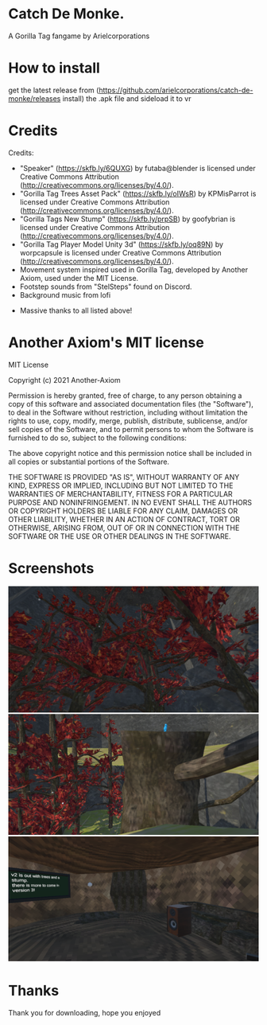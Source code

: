 # Catch De Monke.
A Gorilla Tag fangame by Arielcorporations
# How to install
get the latest release from (https://github.com/arielcorporations/catch-de-monke/releases install) the .apk file and sideload it to vr
# Credits
Credits:
- "Speaker" (https://skfb.ly/6QUXG) by futaba@blender is licensed under Creative Commons Attribution (http://creativecommons.org/licenses/by/4.0/).
- "Gorilla Tag Trees Asset Pack" (https://skfb.ly/oIWsR) by KPMisParrot is licensed under Creative Commons Attribution (http://creativecommons.org/licenses/by/4.0/).
- "Gorilla Tags New Stump" (https://skfb.ly/prpSB) by goofybrian is licensed under Creative Commons Attribution (http://creativecommons.org/licenses/by/4.0/).
- "Gorilla Tag Player Model Unity 3d" (https://skfb.ly/oq89N) by worpcapsule is licensed under Creative Commons Attribution (http://creativecommons.org/licenses/by/4.0/).
- Movement system inspired used in Gorilla Tag, developed by Another Axiom, used under the MIT License.
- Footstep sounds from "StelSteps" found on Discord.
- Background music from lofi
* Massive thanks to all listed above!
# Another Axiom's MIT license
MIT License

Copyright (c) 2021 Another-Axiom

Permission is hereby granted, free of charge, to any person obtaining a copy
of this software and associated documentation files (the "Software"), to deal
in the Software without restriction, including without limitation the rights
to use, copy, modify, merge, publish, distribute, sublicense, and/or sell
copies of the Software, and to permit persons to whom the Software is
furnished to do so, subject to the following conditions:

The above copyright notice and this permission notice shall be included in all
copies or substantial portions of the Software.

THE SOFTWARE IS PROVIDED "AS IS", WITHOUT WARRANTY OF ANY KIND, EXPRESS OR
IMPLIED, INCLUDING BUT NOT LIMITED TO THE WARRANTIES OF MERCHANTABILITY,
FITNESS FOR A PARTICULAR PURPOSE AND NONINFRINGEMENT. IN NO EVENT SHALL THE
AUTHORS OR COPYRIGHT HOLDERS BE LIABLE FOR ANY CLAIM, DAMAGES OR OTHER
LIABILITY, WHETHER IN AN ACTION OF CONTRACT, TORT OR OTHERWISE, ARISING FROM,
OUT OF OR IN CONNECTION WITH THE SOFTWARE OR THE USE OR OTHER DEALINGS IN THE
SOFTWARE.
# Screenshots
![screenshot](pic1.png)
![screenshot](pic2.png)
![screenshot](pic3.png)
# Thanks
Thank you for downloading, hope you enjoyed
